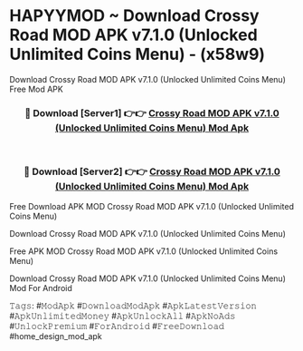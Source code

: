 # HAPYYMOD ~ Download Crossy Road MOD APK v7.1.0 (Unlocked Unlimited Coins Menu) - (x58w9)
Download Crossy Road MOD APK v7.1.0 (Unlocked Unlimited Coins Menu) Free Mod APK

<div align="center">
<h3>🔴 Download [Server1] 👉👉 <a href="https://apk-comot.site?title=Crossy_Road_MOD_APK_v7.1.0_(Unlocked_Unlimited_Coins_Menu)">Crossy Road MOD APK v7.1.0 (Unlocked Unlimited Coins Menu) Mod Apk</a></h3><br>

<h3>🔴 Download [Server2] 👉👉 <a href="https://apk-comot.site?title=Crossy_Road_MOD_APK_v7.1.0_(Unlocked_Unlimited_Coins_Menu)">Crossy Road MOD APK v7.1.0 (Unlocked Unlimited Coins Menu) Mod Apk</a></h3>
</div>


Free Download APK MOD Crossy Road MOD APK v7.1.0 (Unlocked Unlimited Coins Menu)

Download Crossy Road MOD APK v7.1.0 (Unlocked Unlimited Coins Menu) 

Free APK MOD Crossy Road MOD APK v7.1.0 (Unlocked Unlimited Coins Menu) 

Download Crossy Road MOD APK v7.1.0 (Unlocked Unlimited Coins Menu) Mod For Android

𝚃𝚊𝚐𝚜: #𝙼𝚘𝚍𝙰𝚙𝚔 #𝙳𝚘𝚠𝚗𝚕𝚘𝚊𝚍𝙼𝚘𝚍𝙰𝚙𝚔 #𝙰𝚙𝚔𝙻𝚊𝚝𝚎𝚜𝚝𝚅𝚎𝚛𝚜𝚒𝚘𝚗 #𝙰𝚙𝚔𝚄𝚗𝚕𝚒𝚖𝚒𝚝𝚎𝚍𝙼𝚘𝚗𝚎𝚢 #𝙰𝚙𝚔𝚄𝚗𝚕𝚘𝚌𝚔𝙰𝚕𝚕 #𝙰𝚙𝚔𝙽𝚘𝙰𝚍𝚜 #𝚄𝚗𝚕𝚘𝚌𝚔𝙿𝚛𝚎𝚖𝚒𝚞𝚖 #𝙵𝚘𝚛𝙰𝚗𝚍𝚛𝚘𝚒𝚍 #𝙵𝚛𝚎𝚎𝙳𝚘𝚠𝚗𝚕𝚘𝚊𝚍 #home_design_mod_apk